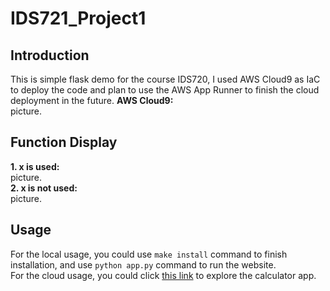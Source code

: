 # IDS721_Project1
## Introduction
This is simple flask demo for the course IDS720, I used AWS Cloud9 as IaC to deploy the code and plan to use the AWS App Runner to finish the cloud deployment in the future.
**AWS Cloud9:**  
picture.  

## Function Display
**1. x is used:**  
picture.  
**2. x is not used:**  
picture.  
## Usage
For the local usage, you could use ``make install`` command to finish installation, and use ``python app.py`` command to run the website.  
For the cloud usage, you could click [this link](URL) to explore the calculator app.

